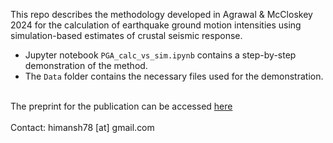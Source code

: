 This repo describes the methodology developed in Agrawal & McCloskey 2024 for the calculation of earthquake ground motion intensities using simulation-based estimates of crustal seismic response.
* Jupyter notebook `PGA_calc_vs_sim.ipynb` contains a step-by-step demonstration of the method.
* The `Data` folder contains the necessary files used for the demonstration.
<br>
The preprint for the publication can be accessed <a href='https://egusphere.copernicus.org/preprints/2024/egusphere-2023-2895/' />here </a>
<br>
<br>
Contact: himansh78 [at] gmail.com
